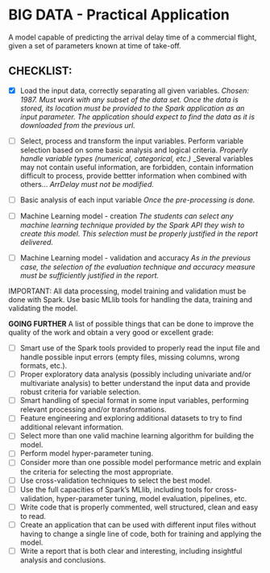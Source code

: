 # BIG DATA - Practical Application
A model capable of predicting the arrival delay time of a commercial flight, given a set of parameters known at time of take-off.

## CHECKLIST:

- [x] Load the input data, correctly separating all given variables.
_Chosen: 1987. Must work with any subset of the data set._
_Once the data is stored, its location must be provided to the
Spark application as an input parameter. The application should expect to find the data as it is downloaded from the previous
url._

- [ ] Select, process and transform the input variables. Perform variable selection based on some basic analysis and logical criteria.
_Properly handle variable types (numerical, categorical, etc.)_
_Several variables may not contain useful information, are forbidden, contain information difficult to process, provide bettter information when combined with others...
_ArrDelay must not be modified._

- [ ] Basic analysis of each input variable
_Once the pre-processing is done._

- [ ] Machine Learning model - creation
_The students can select any machine learning technique
provided by the Spark API they wish to create this model. This selection must be properly
justified in the report delivered._

- [ ] Machine Learning model - validation and accuracy 
_As in the previous case, the selection of the evaluation technique and accuracy measure must
be sufficiently justified in the report._

IMPORTANT: All data processing, model training and validation must be done with Spark. Use basic MLlib tools for handling the data, training and validating the model.


**GOING FURTHER**
A list of possible things that can be done to improve the quality of the
work and obtain a very good or excellent grade:

- [ ] Smart use of the Spark tools provided to properly read the input file and handle possible
input errors (empty files, missing columns, wrong formats, etc.).
- [ ] Proper exploratory data analysis (possibly including univariate and/or multivariate
analysis) to better understand the input data and provide robust criteria for variable
selection.
- [ ] Smart handling of special format in some input variables, performing relevant processing
and/or transformations.
- [ ] Feature engineering and exploring additional datasets to try to find additional relevant
information.
- [ ] Select more than one valid machine learning algorithm for building the model.
- [ ] Perform model hyper-parameter tuning.
- [ ] Consider more than one possible model performance metric and explain the criteria for
selecting the most appropriate.
- [ ] Use cross-validation techniques to select the best model.
- [ ] Use the full capacities of Spark’s MLlib, including tools for cross-validation,
hyper-parameter tuning, model evaluation, pipelines, etc.
- [ ] Write code that is properly commented, well structured, clean and easy to read.
- [ ] Create an application that can be used with different input files without having to change
a single line of code, both for training and applying the model.
- [ ] Write a report that is both clear and interesting, including insightful analysis and
conclusions.
